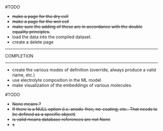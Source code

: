 #TODO

- ~~make a page for the dry cell~~
- ~~make a page for the wet cell~~
- ~~make sure the adding of these are in accordance with the double equality principles.~~
- load the data into the compiled dataset.
- create a delete page
----------------------

COMPLETION

----------------------

- create the various modes of definition 
 (override, always produce a valid name, etc.)
- use electrolyte composition in the ML model
- make visualization of the embeddings of various molecules.


#TODO

- ~~None means ?~~
- ~~If there is a NULL option (i.e. anode-free, no-coating, etc.. That needs to be defined as a specific object)~~
- ~~is valid means database references are not None~~
- ~~s~~ 
